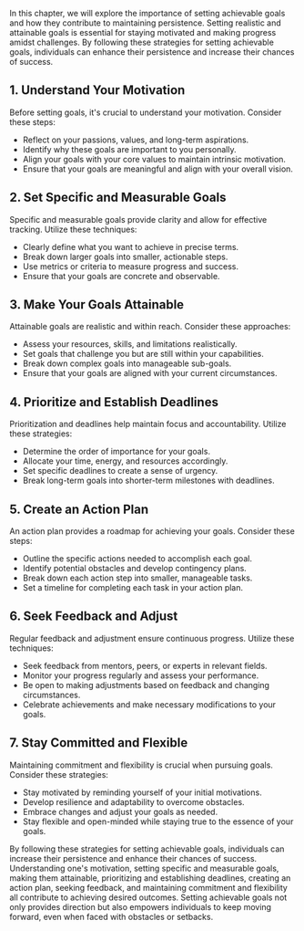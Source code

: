 
In this chapter, we will explore the importance of setting achievable goals and how they contribute to maintaining persistence. Setting realistic and attainable goals is essential for staying motivated and making progress amidst challenges. By following these strategies for setting achievable goals, individuals can enhance their persistence and increase their chances of success.

**1. Understand Your Motivation**
---------------------------------

Before setting goals, it's crucial to understand your motivation. Consider these steps:

* Reflect on your passions, values, and long-term aspirations.
* Identify why these goals are important to you personally.
* Align your goals with your core values to maintain intrinsic motivation.
* Ensure that your goals are meaningful and align with your overall vision.

**2. Set Specific and Measurable Goals**
----------------------------------------

Specific and measurable goals provide clarity and allow for effective tracking. Utilize these techniques:

* Clearly define what you want to achieve in precise terms.
* Break down larger goals into smaller, actionable steps.
* Use metrics or criteria to measure progress and success.
* Ensure that your goals are concrete and observable.

**3. Make Your Goals Attainable**
---------------------------------

Attainable goals are realistic and within reach. Consider these approaches:

* Assess your resources, skills, and limitations realistically.
* Set goals that challenge you but are still within your capabilities.
* Break down complex goals into manageable sub-goals.
* Ensure that your goals are aligned with your current circumstances.

**4. Prioritize and Establish Deadlines**
-----------------------------------------

Prioritization and deadlines help maintain focus and accountability. Utilize these strategies:

* Determine the order of importance for your goals.
* Allocate your time, energy, and resources accordingly.
* Set specific deadlines to create a sense of urgency.
* Break long-term goals into shorter-term milestones with deadlines.

**5. Create an Action Plan**
----------------------------

An action plan provides a roadmap for achieving your goals. Consider these steps:

* Outline the specific actions needed to accomplish each goal.
* Identify potential obstacles and develop contingency plans.
* Break down each action step into smaller, manageable tasks.
* Set a timeline for completing each task in your action plan.

**6. Seek Feedback and Adjust**
-------------------------------

Regular feedback and adjustment ensure continuous progress. Utilize these techniques:

* Seek feedback from mentors, peers, or experts in relevant fields.
* Monitor your progress regularly and assess your performance.
* Be open to making adjustments based on feedback and changing circumstances.
* Celebrate achievements and make necessary modifications to your goals.

**7. Stay Committed and Flexible**
----------------------------------

Maintaining commitment and flexibility is crucial when pursuing goals. Consider these strategies:

* Stay motivated by reminding yourself of your initial motivations.
* Develop resilience and adaptability to overcome obstacles.
* Embrace changes and adjust your goals as needed.
* Stay flexible and open-minded while staying true to the essence of your goals.

By following these strategies for setting achievable goals, individuals can increase their persistence and enhance their chances of success. Understanding one's motivation, setting specific and measurable goals, making them attainable, prioritizing and establishing deadlines, creating an action plan, seeking feedback, and maintaining commitment and flexibility all contribute to achieving desired outcomes. Setting achievable goals not only provides direction but also empowers individuals to keep moving forward, even when faced with obstacles or setbacks.

